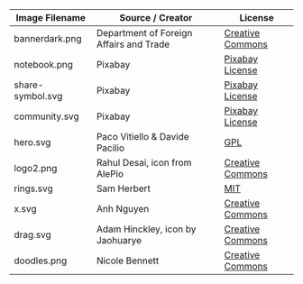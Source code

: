 | Image Filename | Source / Creator | License |
| -------------- | ------------- | ----- |
| bannerdark.png     | Department of Foreign Affairs and Trade  | [Creative Commons](https://creativecommons.org/licenses/by/2.0/)  |
| notebook.png      | Pixabay  | [Pixabay License](https://pixabay.com/en/service/license/) |
| share-symbol.svg  | Pixabay  | [Pixabay License](https://pixabay.com/en/service/license/) |
| community.svg     | Pixabay  | [Pixabay License](https://pixabay.com/en/service/license/)|
| hero.svg       | Paco Vitiello & Davide Pacilio  | [GPL](https://cruip.com/terms/) |
| logo2.png      | Rahul Desai, icon from AlePio  | [Creative Commons](https://thenounproject.com/search/?q=clock&i=1971204)  |
| rings.svg      | Sam Herbert  | [MIT](https://github.com/SamHerbert/SVG-Loaders)  |
| x.svg | Anh Nguyen | [Creative Commons](https://www.iconfinder.com/icons/1110973/close_essential_set_x_icon) |
| drag.svg       | Adam Hinckley,  icon by Jaohuarye  | [Creative Commons](https://thenounproject.com/search/?q=drag&i=1953388) |
| doodles.png       | Nicole Bennett   | [Creative Commons](https://www.toptal.com/designers/subtlepatterns/doodles/) |